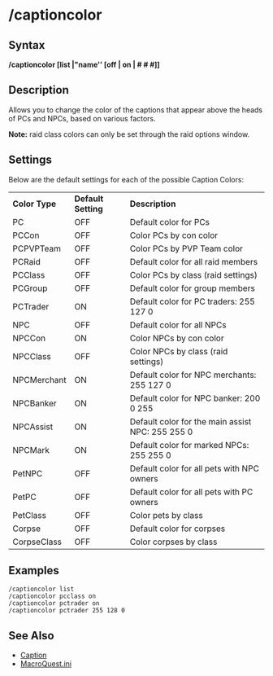 # /captioncolor

## Syntax

**/captioncolor \[list \|"name'' \[off \| on \| \# \# \#\]\]**

## Description

Allows you to change the color of the captions that appear above the heads of PCs and NPCs, based on various factors.

**Note:** raid class colors can only be set through the raid options window.

## Settings

Below are the default settings for each of the possible Caption Colors:

|  |  |  |
| :--- | :--- | :--- |
| **Color Type** | **Default Setting** | **Description** |
| PC | OFF | Default color for PCs |
| PCCon | OFF | Color PCs by con color |
| PCPVPTeam | OFF | Color PCs by PVP Team color |
| PCRaid | OFF | Default color for all raid members |
| PCClass | OFF | Color PCs by class \(raid settings\) |
| PCGroup | OFF | Default color for group members |
| PCTrader | ON | Default color for PC traders: 255 127 0 |
| NPC | OFF | Default color for all NPCs |
| NPCCon | ON | Color NPCs by con color |
| NPCClass | OFF | Color NPCs by class \(raid settings\) |
| NPCMerchant | ON | Default color for NPC merchants: 255 127 0 |
| NPCBanker | ON | Default color for NPC banker: 200 0 255 |
| NPCAssist | ON | Default color for the main assist NPC: 255 255 0 |
| NPCMark | ON | Default color for marked NPCs: 255 255 0 |
| PetNPC | OFF | Default color for all pets with NPC owners |
| PetPC | OFF | Default color for all pets with PC owners |
| PetClass | OFF | Color pets by class |
| Corpse | OFF | Default color for corpses |
| CorpseClass | OFF | Color corpses by class |

## Examples

`/captioncolor list`  
`/captioncolor pcclass on`  
`/captioncolor pctrader on`  
`/captioncolor pctrader 255 128 0`

## See Also

* [Caption](caption.md)
* [MacroQuest.ini](../../documentation/macroquest.ini.md)

